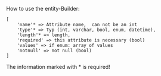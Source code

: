 How to use the entity-Builder:

    [
        'name'* => Attribute name,  can not be an int
        'type'* => Typ (int, varchar, bool, enum, datetime),
        'length'* => length,
        'required' => this attribute is necessary (bool)
        'values' => if enum: array of values
        'notnull' => not null (bool)
    ]

The information marked with * is required!